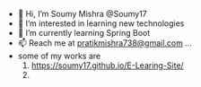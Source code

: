 - 👋 Hi, I’m Soumy Mishra  @Soumy17
- 👀 I’m interested in learning new technologies
- 🌱 I’m currently learning Spring Boot
- 📫 Reach me at pratikmishra738@gmail.com ...
- some of my works are 
   1) https://soumy17.github.io/E-Learing-Site/
   2) 


